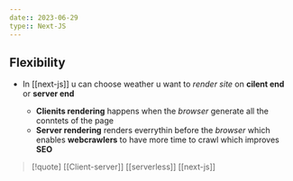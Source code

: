```yaml
---
date:: 2023-06-29
type:: Next-JS   
---
```

## Flexibility 
- In [[next-js]]  u  can choose weather u want to *render site* on **cilent end** or **server end**

	- **Clienits rendering** happens when the *browser* generate all the conntets of the page 
	- **Server rendering**  renders everrythin before the *browser* which enables **webcrawlers** to have more time to crawl which improves **SEO** 


>[!quote] [[Client-server]] [[serverless]] [[next-js]]